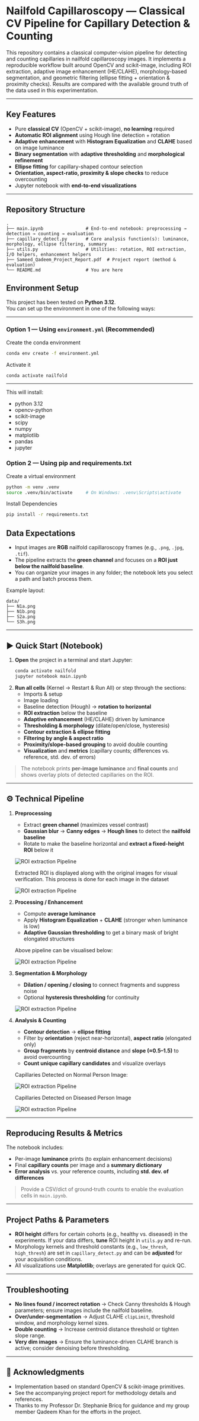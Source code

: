 # Nailfold Capillaroscopy — Classical CV Pipeline for Capillary Detection & Counting

This repository contains a classical computer-vision pipeline for detecting and counting capillaries in nailfold capillaroscopy images. It implements a reproducible workflow built around OpenCV and scikit-image, including ROI extraction, adaptive image enhancement (HE/CLAHE), morphology-based segmentation, and geometric filtering (ellipse fitting + orientation & proximity checks). Results are compared with the available ground truth of the data used in this experimentation.

---

## Key Features

- Pure **classical CV** (OpenCV + scikit-image), **no learning** required
- **Automatic ROI alignment** using Hough line detection + rotation
- **Adaptive enhancement** with **Histogram Equalization** and **CLAHE** based on image luminance
- **Binary segmentation** with **adaptive thresholding** and **morphological refinement**
- **Ellipse fitting** for capillary-shaped contour selection
- **Orientation, aspect-ratio, proximity & slope checks** to reduce overcounting
- Jupyter notebook with **end‑to‑end visualizations**

---

## Repository Structure

```
.
├── main.ipynb                # End-to-end notebook: preprocessing → detection → counting → evaluation
├── capillary_detect.py       # Core analysis function(s): luminance, morphology, ellipse filtering, summary
├── utils.py                  # Utilities: rotation, ROI extraction, I/O helpers, enhancement helpers
├── Sameed_Qadeem_Project_Report.pdf  # Project report (method & evaluation)
└── README.md                 # You are here
```



## Environment Setup

This project has been tested on **Python 3.12**.  
You can set up the environment in one of the following ways:

---

### Option 1 — Using `environment.yml` (Recommended)

Create the conda environment
```bash
conda env create -f environment.yml
``` 
Activate it
```bash
conda activate nailfold
```
---

This will install:
- python 3.12
- opencv-python
- scikit-image
- scipy
- numpy
- matplotlib
- pandas
- jupyter

### Option 2 — Using pip and requirements.txt

Create a virtual environment

```bash
python -m venv .venv
source .venv/bin/activate     # On Windows: .venv\Scripts\activate
```

Install Dependencies

```bash 
pip install -r requirements.txt
``` 

## Data Expectations

- Input images are **RGB** nailfold capillaroscopy frames (e.g., `.png`, `.jpg`, `.tif`).
- The pipeline extracts the **green channel** and focuses on a **ROI just below the nailfold baseline**.
- You can organize your images in any folder; the notebook lets you select a path and batch process them.

Example layout:

```
data/
├── N1a.png
├── N1b.png
├── S2a.png
└── S3h.png
```

---

## ▶️ Quick Start (Notebook)

1. **Open** the project in a terminal and start Jupyter:
   ```bash
   conda activate nailfold
   jupyter notebook main.ipynb
   ```
2. **Run all cells** (Kernel → Restart & Run All) or step through the sections:
   - Imports & setup
   - Image loading
   - Baseline detection (Hough) → **rotation to horizontal**
   - **ROI extraction** below the baseline
   - **Adaptive enhancement** (HE/CLAHE) driven by luminance
   - **Thresholding & morphology** (dilate/open/close, hysteresis)
   - **Contour extraction & ellipse fitting**
   - **Filtering by angle & aspect ratio**
   - **Proximity/slope-based grouping** to avoid double counting
   - **Visualization** and **metrics** (capillary counts; differences vs. reference, std. dev. of errors)

> The notebook prints **per-image luminance** and **final counts** and shows overlay plots of detected capillaries on the ROI.


---

## ⚙️ Technical Pipeline

1. **Preprocessing**
   - Extract **green channel** (maximizes vessel contrast)
   - **Gaussian blur** → **Canny edges** → **Hough lines** to detect the **nailfold baseline**
   - Rotate to make the baseline horizontal and **extract a fixed-height ROI** below it

   ![ROI extraction Pipeline](Results/Extracted_ROI.png)

   Extracted ROI is displayed along with the original images for visual verification. This process is done for each image in the dataset

   ![ROI extraction Pipeline](Results/Original_vs_ROI_N1a;.png)


2. **Processing / Enhancement**
   - Compute **average luminance**
   - Apply **Histogram Equalization** + **CLAHE** (stronger when luminance is low)
   - **Adaptive Gaussian thresholding** to get a binary mask of bright elongated structures

   Above pipeline can be visualised below:

   ![ROI extraction Pipeline](Results/Histogram_Equalization.png)

3. **Segmentation & Morphology**
   - **Dilation / opening / closing** to connect fragments and suppress noise
   - Optional **hysteresis thresholding** for continuity

   ![ROI extraction Pipeline](Results/Morphology.png)

4. **Analysis & Counting**
   - **Contour detection** → **ellipse fitting**
   - Filter by **orientation** (reject near-horizontal), **aspect ratio** (elongated only)
   - **Group fragments** by **centroid distance** and **slope (≈0.5–1.5)** to avoid overcounting
   - **Count unique capillary candidates** and visualize overlays

   Capillaries Detected on Normal Person Image: 

   ![ROI extraction Pipeline](Results/Detected_N2c.png)

   Capillaries Detected on Diseased Person Image

   ![ROI extraction Pipeline](Results/Detected_S3g.png)

---

## Reproducing Results & Metrics

The notebook includes:
- Per-image **luminance** prints (to explain enhancement decisions)
- Final **capillary counts** per image and a **summary dictionary**
- **Error analysis** vs. your reference counts, including **std. dev. of differences**

> Provide a CSV/dict of ground‑truth counts to enable the evaluation cells in `main.ipynb`.


---

## Project Paths & Parameters

- **ROI height** differs for certain cohorts (e.g., healthy vs. diseased) in the experiments. If your data differs, **tune** ROI height in `utils.py` and re-run.
- Morphology kernels and threshold constants (e.g., `low_thresh`, `high_thresh`) are set in `capillary_detect.py` and can be **adjusted** for your acquisition conditions.
- All visualizations use **Matplotlib**; overlays are generated for quick QC.

---

## Troubleshooting

- **No lines found / incorrect rotation** → Check Canny thresholds & Hough parameters; ensure images include the nailfold baseline.
- **Over/under-segmentation** → Adjust CLAHE `clipLimit`, threshold window, and morphology kernel sizes.
- **Double counting** → Increase centroid distance threshold or tighten slope range.
- **Very dim images** → Ensure the luminance-driven CLAHE branch is active; consider denoising before thresholding.

---

## 🙌 Acknowledgments

- Implementation based on standard OpenCV & scikit-image primitives.
- See the accompanying project report for methodology details and references.
- Thanks to my Professor Dr. Stephanie Bricq for guidance and my group member Qadeem Khan for the efforts in the project.

